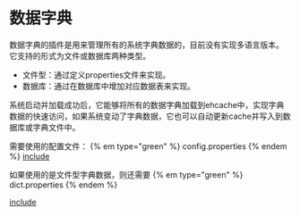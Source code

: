 # 数据字典

数据字典的插件是用来管理所有的系统字典数据的，目前没有实现多语言版本。
它支持的形式为文件或数据库两种类型。

* 文件型：通过定义properties文件来实现。
* 数据库：通过在数据库中增加对应数据表来实现。

系统启动并加载成功后，它能够将所有的数据字典加载到ehcache中，实现字典数据的快速访问，如果系统变动了字典数据，它也可以自动更新cache并写入到数据库或字典文件中。

需要使用的配置文件： {% em type="green" %} config.properties {% endem %}
[include](D:\+svn\PthinkCloudApp\03.server\pthink-plugins\pthink-ext-dictionary\src\main\resources\config.properties)




如果使用的是文件型字典数据，则还需要 {% em type="green" %} dict.properties {% endem %}


[include](D:\+svn\PthinkCloudApp\03.server\pthink-plugins\pthink-ext-dictionary\src\main\resources\dict.properties)

